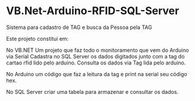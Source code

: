 # VB.Net-Arduino-RFID-SQL-Server
Sistema para cadastro de TAG e busca da Pessoa pela TAG

Este projeto constitui em:

No VB.NET
Um projeto que faz todo o monitoramento que vem do Arduino via Serial
Cadastra no SQL Server os dados digitados junto com a tag do cartao rfid lido pelo arduino.
Consulta os dados via Tag lida pelo arduino.

No Arduino
um código que faz a leitura da tag e print na serial seu código hex.

No SQL Server
criar uma tabela para armazenar e consultar os dados.
